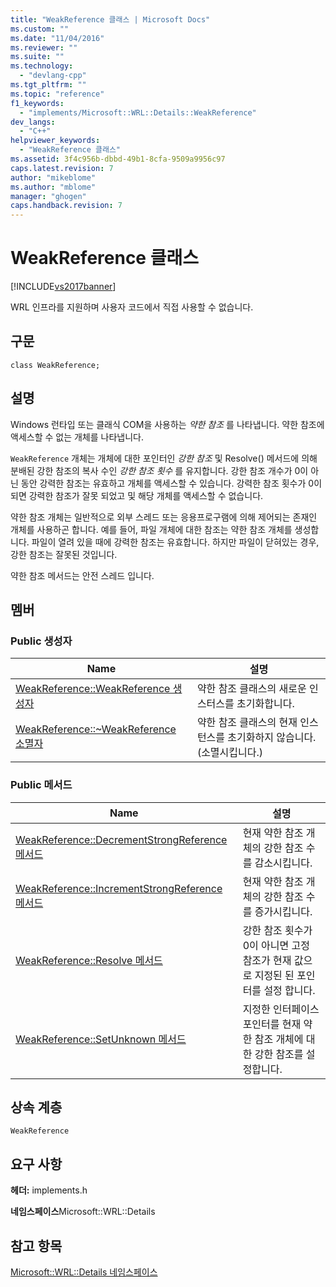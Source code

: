 ```yaml
---
title: "WeakReference 클래스 | Microsoft Docs"
ms.custom: ""
ms.date: "11/04/2016"
ms.reviewer: ""
ms.suite: ""
ms.technology: 
  - "devlang-cpp"
ms.tgt_pltfrm: ""
ms.topic: "reference"
f1_keywords: 
  - "implements/Microsoft::WRL::Details::WeakReference"
dev_langs: 
  - "C++"
helpviewer_keywords: 
  - "WeakReference 클래스"
ms.assetid: 3f4c956b-dbbd-49b1-8cfa-9509a9956c97
caps.latest.revision: 7
author: "mikeblome"
ms.author: "mblome"
manager: "ghogen"
caps.handback.revision: 7
---
```

# WeakReference 클래스
[!INCLUDE[vs2017banner](../assembler/inline/includes/vs2017banner.md)]

WRL 인프라를 지원하며 사용자 코드에서 직접 사용할 수 없습니다.  
  
## 구문  
  
```  
class WeakReference;  
```  
  
## 설명  
 Windows 런타입 또는 클래식 COM을 사용하는 *약한 참조* 를 나타냅니다.  약한 참조에 액세스할 수 없는 개체를 나타냅니다.  
  
 `WeakReference` 개체는 개체에 대한 포인터인 *강한 참조* 및 Resolve\(\) 메서드에 의해 분배된 강한 참조의 복사 수인 *강한 참조 횟수* 를 유지합니다.   강한 참조 개수가 0이 아닌 동안 강력한 참조는 유효하고 개체를 액세스할 수 있습니다.  강력한 참조 횟수가 0이 되면 강력한 참조가 잘못 되었고 및 해당 개체를 액세스할 수 없습니다.  
  
 약한 참조 개체는 일반적으로 외부 스레드 또는 응용프로구램에 의해 제어되는 존재인 개체를 사용하곤 합니다.  예를 들어, 파일 개체에 대한 참조는 약한 참조 개체를 생성합니다.  파일이 열려 있을 때에 강력한 참조는 유효합니다.  하지만 파일이 닫혀있는 경우, 강한 참조는 잘못된 것입니다.  
  
 약한 참조 메서드는 안전 스레드 입니다.  
  
## 멤버  
  
### Public 생성자  
  
|Name|설명|  
|----------|--------|  
|[WeakReference::WeakReference 생성자](../windows/weakreference-weakreference-constructor.md)|약한 참조 클래스의 새로운 인스터스를 초기화합니다.|  
|[WeakReference::~WeakReference 소멸자](../windows/weakreference-tilde-weakreference-destructor.md)|약한 참조 클래스의 현재 인스턴스를 초기화하지 않습니다.\(소멸시킵니다.\)|  
  
### Public 메서드  
  
|Name|설명|  
|----------|--------|  
|[WeakReference::DecrementStrongReference 메서드](../windows/weakreference-decrementstrongreference-method.md)|현재 약한 참조 개체의 강한 참조 수를 감소시킵니다.|  
|[WeakReference::IncrementStrongReference 메서드](../windows/weakreference-incrementstrongreference-method.md)|현재 약한 참조 개체의 강한 참조 수를 증가시킵니다.|  
|[WeakReference::Resolve 메서드](../windows/weakreference-resolve-method.md)|강한 참조 횟수가 0이 아니면 고정 참조가 현재 값으로 지정된 된 포인터를 설정 합니다.|  
|[WeakReference::SetUnknown 메서드](../windows/weakreference-setunknown-method.md)|지정한 인터페이스 포인터를 현재 약한 참조 개체에 대한 강한 참조를 설정합니다.|  
  
## 상속 계층  
 `WeakReference`  
  
## 요구 사항  
 **헤더:** implements.h  
  
 **네임스페이스**Microsoft::WRL::Details  
  
## 참고 항목  
 [Microsoft::WRL::Details 네임스페이스](../windows/microsoft-wrl-details-namespace.md)